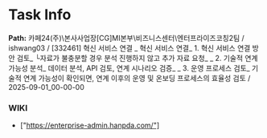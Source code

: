 # Task Info

**Path:** 카페24(주)\본사사업장\[CG]MI본부\비즈니스센터\엔터프라이즈코칭2팀 / ishwang03 / [332461] 혁신 서비스 연결 _ 혁신 서비스 연결_ 1. 혁신 서비스 연결 방안 검토_ └자료가 불충분할 경우 분석 진행하지 않고 추가 자료 요청_ _ 2. 기술적 연계 가능성 분석_ 데이터 분석, API 검토, 연계 시나리오 검증_ _ 3. 운영 프로세스 검토_ 기술적 연계 가능성이 확인되면, 연계 이후의 운영 및 온보딩 프로세스의 효율성 검토 / 2025-09-01_00-00-00

### WIKI
- ["https://enterprise-admin.hanpda.com/"]

